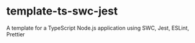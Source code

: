 # template-ts-swc-jest
A template for a TypeScript Node.js application using SWC, Jest, ESLint, Prettier
